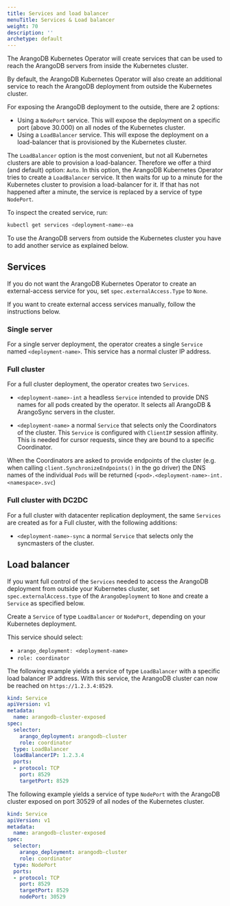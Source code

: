 ```yaml
---
title: Services and load balancer
menuTitle: Services & Load balancer
weight: 70
description: ''
archetype: default
---
```

The ArangoDB Kubernetes Operator will create services that can be used to
reach the ArangoDB servers from inside the Kubernetes cluster.

By default, the ArangoDB Kubernetes Operator will also create an additional
service to reach the ArangoDB deployment from outside the Kubernetes cluster.

For exposing the ArangoDB deployment to the outside, there are 2 options:

- Using a `NodePort` service. This will expose the deployment on a specific port (above 30.000)
  on all nodes of the Kubernetes cluster.
- Using a `LoadBalancer` service. This will expose the deployment on a load-balancer
  that is provisioned by the Kubernetes cluster.

The `LoadBalancer` option is the most convenient, but not all Kubernetes clusters
are able to provision a load-balancer. Therefore we offer a third (and default) option: `Auto`.
In this option, the ArangoDB Kubernetes Operator tries to create a `LoadBalancer`
service. It then waits for up to a minute for the Kubernetes cluster to provision
a load-balancer for it. If that has not happened after a minute, the service
is replaced by a service of type `NodePort`.

To inspect the created service, run:

```bash
kubectl get services <deployment-name>-ea
```

To use the ArangoDB servers from outside the Kubernetes cluster
you have to add another service as explained below.

## Services

If you do not want the ArangoDB Kubernetes Operator to create an external-access
service for you, set `spec.externalAccess.Type` to `None`.

If you want to create external access services manually, follow the instructions below.

### Single server

For a single server deployment, the operator creates a single
`Service` named `<deployment-name>`. This service has a normal cluster IP
address.

### Full cluster

For a full cluster deployment, the operator creates two `Services`.

- `<deployment-name>-int` a headless `Service` intended to provide
  DNS names for all pods created by the operator.
  It selects all ArangoDB & ArangoSync servers in the cluster.

- `<deployment-name>` a normal `Service` that selects only the Coordinators
  of the cluster. This `Service` is configured with `ClientIP` session
  affinity. This is needed for cursor requests, since they are bound to
  a specific Coordinator.

When the Coordinators are asked to provide endpoints of the cluster
(e.g. when calling `client.SynchronizeEndpoints()` in the go driver)
the DNS names of the individual `Pods` will be returned
(`<pod>.<deployment-name>-int.<namespace>.svc`)

### Full cluster with DC2DC

For a full cluster with datacenter replication deployment,
the same `Services` are created as for a Full cluster, with the following
additions:

- `<deployment-name>-sync` a normal `Service` that selects only the syncmasters
  of the cluster.

## Load balancer

If you want full control of the `Services` needed to access the ArangoDB deployment
from outside your Kubernetes cluster, set `spec.externalAccess.type` of the `ArangoDeployment` to `None`
and create a `Service` as specified below.

Create  a `Service` of type `LoadBalancer` or `NodePort`, depending on your
Kubernetes deployment.

This service should select:

- `arango_deployment: <deployment-name>`
- `role: coordinator`

The following example yields a service of type `LoadBalancer` with a specific
load balancer IP address.
With this service, the ArangoDB cluster can now be reached on `https://1.2.3.4:8529`.

```yaml
kind: Service
apiVersion: v1
metadata:
  name: arangodb-cluster-exposed
spec:
  selector:
    arango_deployment: arangodb-cluster
    role: coordinator
  type: LoadBalancer
  loadBalancerIP: 1.2.3.4
  ports:
  - protocol: TCP
    port: 8529
    targetPort: 8529
```

The following example yields a service of type `NodePort` with the ArangoDB
cluster exposed on port 30529 of all nodes of the Kubernetes cluster.

```yaml
kind: Service
apiVersion: v1
metadata:
  name: arangodb-cluster-exposed
spec:
  selector:
    arango_deployment: arangodb-cluster
    role: coordinator
  type: NodePort
  ports:
  - protocol: TCP
    port: 8529
    targetPort: 8529
    nodePort: 30529
```
